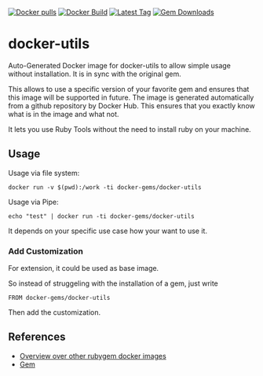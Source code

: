 [![Docker pulls](https://img.shields.io/docker/pulls/rubygem/docker-utils.svg)](https://hub.docker.com/r/rubygem/docker-utils/)
[![Docker Build](https://img.shields.io/docker/automated/rubygem/docker-utils.svg)](https://hub.docker.com/r/rubygem/docker-utils/)
[![Latest Tag](https://img.shields.io/github/tag/docker-rubygem/docker-utils.svg)](https://hub.docker.com/r/rubygem/docker-utils/)
[![Gem Downloads](https://img.shields.io/gem/dt/docker-utils.svg)](https://rubygems.org/gems/docker-utils/)
# docker-utils

Auto-Generated Docker image for docker-utils to allow simple usage without installation.
It is in sync with the original gem.

This allows to use a specific version of your favorite gem and ensures that this image will be supported in future.
The image is generated automatically from a github repository by Docker Hub.
This ensures that you exactly know what is in the image and what not.

It lets you use Ruby Tools without the need to install ruby on your machine.

## Usage

Usage via file system:

`docker run -v $(pwd):/work -ti docker-gems/docker-utils`

Usage via Pipe:

`echo "test" | docker run -ti docker-gems/docker-utils`

It depends on your specific use case how your want to use it.

### Add Customization

For extension, it could be used as base image.

So instead of struggeling with the installation of a gem, just write

`FROM docker-gems/docker-utils`

Then add the customization.

## References

 - [Overview over other rubygem docker images](https://github.com/thinkbot/docker-rubygem)
 - [Gem](https://rubygems.org/gems/docker-utils/)

